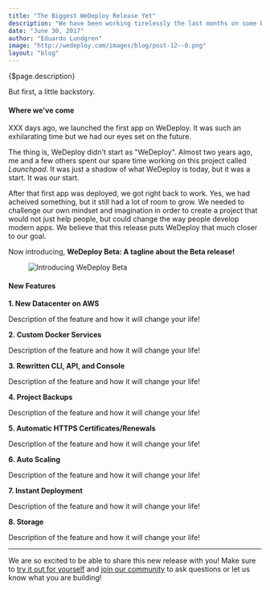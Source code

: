 ```yaml
---
title: "The Biggest WeDeploy Release Yet"
description: "We have been working tirelessly the last months on some big changes, and today is the day we can finally tell you all about them."
date: "June 30, 2017"
author: "Eduardo Lundgren"
image: "http://wedeploy.com/images/blog/post-12--0.png"
layout: "blog"
---
```


<article>

{$page.description}

But first, a little backstory.

#### Where we've come

XXX days ago, we launched the first app on WeDeploy. It was such an exhilarating time but we had our eyes set on the future.

The thing is, WeDeploy didn't start as "WeDeploy". Almost two years ago, me and a few others spent our spare time working on this project called _Launchpad_. It was just a shadow of what WeDeploy is today, but it was a start. It was *our* start.

After that first app was deployed, we got right back to work. Yes, we had acheived something, but it still had a lot of room to grow. We needed to challenge our own mindset and imagination in order to create a project that would not just help people, but could change the way people develop modern apps. We believe that this release puts WeDeploy that much closer to our goal.

Now introducing, **WeDeploy Beta: A tagline about the Beta release!**

<figure>
	<img src="../images/blog/post-12--0.png" alt="Introducing WeDeploy Beta">
</figure>

#### New Features

**1. New Datacenter on AWS**

Description of the feature and how it will change your life!

**2. Custom Docker Services**

Description of the feature and how it will change your life!

**3. Rewritten CLI, API, and Console**

Description of the feature and how it will change your life!

**4. Project Backups**

Description of the feature and how it will change your life!

**5. Automatic HTTPS Certificates/Renewals**

Description of the feature and how it will change your life!

**6. Auto Scaling**

Description of the feature and how it will change your life!

**7. Instant Deployment**

Description of the feature and how it will change your life!

**8. Storage**

Description of the feature and how it will change your life!

---

We are so excited to be able to share this new release with you! Make sure to [try it out for yourself](/docs/intro/deploying.html) and [join our community](chat.wedeploy.com) to ask questions or let us know what you are building!

</article>
